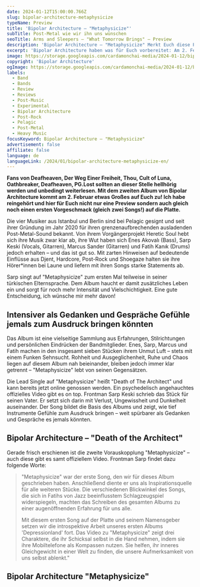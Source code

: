 ```yaml
---
date: 2024-01-12T15:00:00.766Z
slug: bipolar-architecture-metaphysicize
typeName: Preview
title: 'Bipolar Architecture – "Metaphysicize"'
subTitle: Post-Metal wie wir ihn uns wünschen
seoTitle: Arms and Sleepers – "What Tomorrow Brings" – Preview
description: 'Bipolar Architecture – "Metaphysicize" Merkt Euch diese Post-Metal-Platte schon mal! Hört jetzt hier rein und holt Euch vorab alle Insights!'
excerpt: 'Bipolar Architecture haben was für Euch vorbereitet: Am 2. Februar erscheint mit "Metaphysicize" das zweite, sehnsüchtig erwartete Album der Band aus Istanbul und Berlin auf Pelagic Records! Holt Euch jetzt hier alle Infos dazu und hört schon mal rein. Ich finde, es lohnt sich!'
image: https://storage.googleapis.com/cardamonchai-media/2024-01-12/bipolar-architecture-soundsvegan-com-jpg-imagine-081818_151c1b_1024_768/640.webp
copyright: 'Bipolar Architecture'
ogImage: https://storage.googleapis.com/cardamonchai-media/2024-01-12/bipolar-architecture-soundsvegan-com-og-jpg-imagine-081818_1c2423_1200_628/640.webp
labels:
  - Band
  - Bands
  - Review
  - Reviews
  - Post-Music
  - Experimental
  - Bipolar Architecture
  - Post-Rock
  - Pelagic
  - Post-Metal
  - Heavy Music
focusKeyword: Bipolar Architecture – "Metaphysicize"
advertisement: false
affiliate: false
language: de
languageLink: /2024/01/bipolar-architecture-metaphysicize-en/
---
```


**Fans von Deafheaven, Der Weg Einer Freiheit, Thou, Cult of Luna, Oathbreaker, Deafheaven, PG.Lost sollten an dieser Stelle hellhörig werden und unbedingt weiterlesen. Mit dem zweiten Album von Bipolar Architecture kommt am 2. Februar etwas Großes auf Euch zu! Ich habe reingehört und hier für Euch nicht nur eine Preview sondern auch gleich noch einen ersten Vorgeschmack (gleich zwei Songs!) auf die Platte.**

Die vier Musiker aus Istanbul und Berlin sind bei Pelagic gesignt und seit ihrer Gründung im Jahr 2020 für ihren grenzenaufbrechenden ausladenden Post-Metal-Sound bekannt. Von ihrem Vorgängerprojekt Heretic Soul hebt sich ihre Musik zwar klar ab, ihre Wut haben sich Enes Akovalı (Bass), Sarp Keski (Vocals, Gitarren), Marcus Sander (Gitarren) und Fatih Kanık (Drums) jedoch erhalten – und das ist gut so. Mit zarten Hinweisen auf bedeutende Einflüsse aus Djent, Hardcore, Post-Rock und Shoegaze halten sie ihre Hörer\*innen bei Laune und liefern mit ihren Songs starke Statements ab.

Sarp singt auf "Metaphysicize" zum ersten Mal teilweise in seiner türkischen Elternsprache. Dem Album haucht er damit zusätzliches Leben ein und sorgt für noch mehr Intensität und Vielschichtigkeit. Eine gute Entscheidung, ich wünsche mir mehr davon!

## Intensiver als Gedanken und Gespräche Gefühle jemals zum Ausdruck bringen könnten

Das Album ist eine vielseitige Sammlung aus Erfahrungen, Stilrichtungen und persönlichen Eindrücken der Bandmitglieder. Enes, Sarp, Marcus und Fatih machen in den insgesamt sieben Stücken ihrem Unmut Luft – stets mit einem Funken Sehnsucht. Rohheit und Ausgeglichenheit, Ruhe und Chaos liegen auf diesem Album nah beieinander, bleiben jedoch immer klar getrennt – "Metaphysicize" lebt von seinen Gegensätzen.

Die Lead Single auf "Metaphysicize" heißt "Death of The Architect" und kann bereits jetzt online genossen werden. Ein psychedelisch angehauchtes offizielles Video gibt es on top. Frontman Sarp Keski schrieb das Stück für seinen Vater. Er setzt sich darin mit Verlust, Ungewissheit und Dunkelheit auseinander. Der Song bildet die Basis des Albums und zeigt, wie tief Instrumente Gefühle zum Ausdruck bringen – weit spürbarer als Gedanken und Gespräche es jemals könnten.

## Bipolar Architecture – "Death of the Architect"

<YouTube id="XOAHA5Z5VpI" />

Gerade frisch erschienen ist die zweite Vorauskopplung "Metaphysicize" – auch diese gibt es samt offiziellem Video. Frontman Sarp findet dazu folgende Worte:

> "Metaphysicize" war der erste Song, den wir für dieses Album geschrieben haben. Anschließend diente er uns als Inspirationsquelle für alle weiteren Stücke. Die verschiedenen Blickwinkel des Songs, die sich in Fatihs von Jazz beeinflusstem Schlagzeugspiel widerspiegeln, machten das Schreiben des gesamten Albums zu einer augenöffnenden Erfahrung für uns alle.
>
> Mit diesem ersten Song auf der Platte und seinem Namensgeber setzen wir die introspektive Arbeit unseres ersten Albums 'Depressionland' fort. Das Video zu "Metaphysicize" zeigt drei Charaktere, die ihr Schicksal selbst in die Hand nehmen, indem sie ihre Mobiltelefone als Kompassen nutzen. Sie helfen, ihr inneres Gleichgewicht in einer Welt zu finden, die unsere Aufmerksamkeit von uns selbst ablenkt."

## Bipolar Architecture "Metaphysicize"

<YouTube id="QHnV8KFUyKo" />
